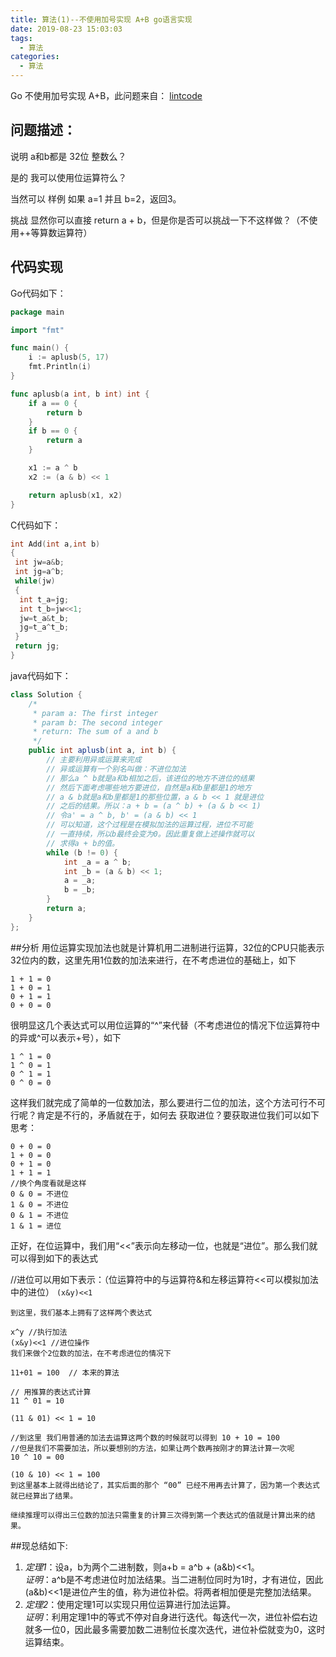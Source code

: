 ```yaml
---
title: 算法(1)--不使用加号实现 A+B go语言实现
date: 2019-08-23 15:03:03
tags:
  - 算法
categories: 
  - 算法
---
```


Go 不使用加号实现 A+B，此问题来自： [lintcode](https://www.lintcode.com/problem/a-b-problem/description)

## 问题描述： 

说明
a和b都是 32位 整数么？

是的
我可以使用位运算符么？

当然可以
样例
如果 a=1 并且 b=2，返回3。

挑战
显然你可以直接 return a + b，但是你是否可以挑战一下不这样做？（不使用++等算数运算符）
<!-- more -->
## 代码实现
Go代码如下：

```go
package main

import "fmt"

func main() {
	i := aplusb(5, 17)
	fmt.Println(i)
}

func aplusb(a int, b int) int {
	if a == 0 {
		return b
	}
	if b == 0 {
		return a
	}

	x1 := a ^ b
	x2 := (a & b) << 1

	return aplusb(x1, x2)
}

```
C代码如下：

```c
int Add(int a,int b)
{
 int jw=a&b;
 int jg=a^b;
 while(jw)
 {
  int t_a=jg;
  int t_b=jw<<1;
  jw=t_a&t_b;
  jg=t_a^t_b;
 }
 return jg;
}
```
java代码如下：
  
```java
class Solution {
    /*
     * param a: The first integer
     * param b: The second integer
     * return: The sum of a and b
     */
    public int aplusb(int a, int b) {
        // 主要利用异或运算来完成 
        // 异或运算有一个别名叫做：不进位加法
        // 那么a ^ b就是a和b相加之后，该进位的地方不进位的结果
        // 然后下面考虑哪些地方要进位，自然是a和b里都是1的地方
        // a & b就是a和b里都是1的那些位置，a & b << 1 就是进位
        // 之后的结果。所以：a + b = (a ^ b) + (a & b << 1)
        // 令a' = a ^ b, b' = (a & b) << 1
        // 可以知道，这个过程是在模拟加法的运算过程，进位不可能
        // 一直持续，所以b最终会变为0。因此重复做上述操作就可以
        // 求得a + b的值。
        while (b != 0) {
            int _a = a ^ b;
            int _b = (a & b) << 1;
            a = _a;
            b = _b;
        }
        return a;
    }
};
```

##分析
用位运算实现加法也就是计算机用二进制进行运算，32位的CPU只能表示32位内的数，这里先用1位数的加法来进行，在不考虑进位的基础上，如下

```
1 + 1 = 0
1 + 0 = 1
0 + 1 = 1
0 + 0 = 0
```

很明显这几个表达式可以用位运算的“^”来代替（不考虑进位的情况下位运算符中的异或^可以表示+号），如下

```
1 ^ 1 = 0
1 ^ 0 = 1
0 ^ 1 = 1
0 ^ 0 = 0
```
这样我们就完成了简单的一位数加法，那么要进行二位的加法，这个方法可行不可行呢？肯定是不行的，矛盾就在于，如何去
获取进位？要获取进位我们可以如下思考：

```
0 + 0 = 0
1 + 0 = 0
0 + 1 = 0
1 + 1 = 1
//换个角度看就是这样
0 & 0 = 不进位
1 & 0 = 不进位
0 & 1 = 不进位
1 & 1 = 进位
```
正好，在位运算中，我们用“<<”表示向左移动一位，也就是“进位”。那么我们就可以得到如下的表达式

//进位可以用如下表示：（位运算符中的与运算符&和左移运算符<<可以模拟加法中的进位）
`(x&y)<<1`

```
到这里，我们基本上拥有了这样两个表达式

x^y //执行加法
(x&y)<<1 //进位操作
我们来做个2位数的加法，在不考虑进位的情况下

11+01 = 100  // 本来的算法
 
// 用推算的表达式计算
11 ^ 01 = 10
 
(11 & 01) << 1 = 10
 
//到这里 我们用普通的加法去运算这两个数的时候就可以得到 10 + 10 = 100
//但是我们不需要加法，所以要想别的方法，如果让两个数再按刚才的算法计算一次呢
10 ^ 10 = 00
 
(10 & 10) << 1 = 100
到这里基本上就得出结论了，其实后面的那个 “00” 已经不用再去计算了，因为第一个表达式就已经算出了结果。

继续推理可以得出三位数的加法只需重复的计算三次得到第一个表达式的值就是计算出来的结果。
```

##现总结如下:
1. *定理1*：设a，b为两个二进制数，则a+b = a^b + (a&b)<<1。  
	*证明*：a^b是不考虑进位时加法结果。当二进制位同时为1时，才有进位，因此 (a&b)<<1是进位产生的值，称为进位补偿。将两者相加便是完整加法结果。
2. *定理2*：使用定理1可以实现只用位运算进行加法运算。  
	*证明*：利用定理1中的等式不停对自身进行迭代。每迭代一次，进位补偿右边就多一位0，因此最多需要加数二进制位长度次迭代，进位补偿就变为0，这时运算结束。
